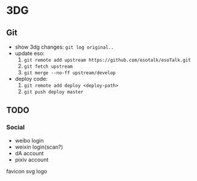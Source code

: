 # 3DG

## Git
- show 3dg changes: `git log original..`
- update eso:
  1. `git remote add upstream https://github.com/esotalk/esoTalk.git`
  2. `git fetch upstream`
  3. `git merge --no-ff upstream/develop`
- deploy code:
  1. `git remote add deploy <deploy-path>`
  2. `git push deploy master`


## TODO

### Social
- weibo login
- weixin login(scan?)
- dA account
- pixiv account


favicon
svg logo
